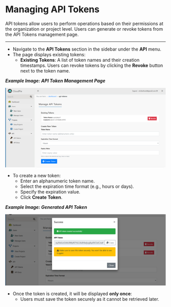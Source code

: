 # Managing API Tokens

API tokens allow users to perform operations based on their permissions at the organization or project level. Users can generate or revoke tokens from the API Tokens management page.

---

- Navigate to the **API Tokens** section in the sidebar under the **API** menu.
- The page displays existing tokens:
  - **Existing Tokens**: A list of token names and their creation timestamps. Users can revoke tokens by clicking the **Revoke** button next to the token name.

**_Example Image: API Token Management Page_**

![Manage API Tokens](images/create_api_token.png)

- To create a new token:
  - Enter an alphanumeric token name.
  - Select the expiration time format (e.g., hours or days).
  - Specify the expiration value.
  - Click **Create Token**.

**_Example Image: Generated API Token_**

![Generated Token](images/generate_token.png)

- Once the token is created, it will be displayed **only once**:
  - Users must save the token securely as it cannot be retrieved later.
